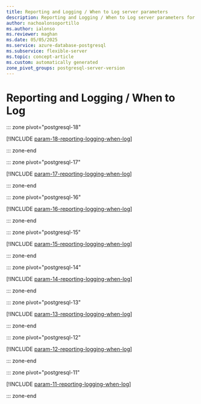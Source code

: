 ```yaml
---
title: Reporting and Logging / When to Log server parameters
description: Reporting and Logging / When to Log server parameters for Azure Database for PostgreSQL flexible server.
author: nachoalonsoportillo
ms.author: ialonso
ms.reviewer: maghan
ms.date: 05/05/2025
ms.service: azure-database-postgresql
ms.subservice: flexible-server
ms.topic: concept-article
ms.custom: automatically generated
zone_pivot_groups: postgresql-server-version
---
```

# Reporting and Logging / When to Log


::: zone pivot="postgresql-18"

[!INCLUDE [param-18-reporting-logging-when-log](./includes/param-18-reporting-logging-when-log.md)]

::: zone-end


::: zone pivot="postgresql-17"

[!INCLUDE [param-17-reporting-logging-when-log](./includes/param-17-reporting-logging-when-log.md)]

::: zone-end


::: zone pivot="postgresql-16"

[!INCLUDE [param-16-reporting-logging-when-log](./includes/param-16-reporting-logging-when-log.md)]

::: zone-end


::: zone pivot="postgresql-15"

[!INCLUDE [param-15-reporting-logging-when-log](./includes/param-15-reporting-logging-when-log.md)]

::: zone-end


::: zone pivot="postgresql-14"

[!INCLUDE [param-14-reporting-logging-when-log](./includes/param-14-reporting-logging-when-log.md)]

::: zone-end


::: zone pivot="postgresql-13"

[!INCLUDE [param-13-reporting-logging-when-log](./includes/param-13-reporting-logging-when-log.md)]

::: zone-end


::: zone pivot="postgresql-12"

[!INCLUDE [param-12-reporting-logging-when-log](./includes/param-12-reporting-logging-when-log.md)]

::: zone-end


::: zone pivot="postgresql-11"

[!INCLUDE [param-11-reporting-logging-when-log](./includes/param-11-reporting-logging-when-log.md)]

::: zone-end


